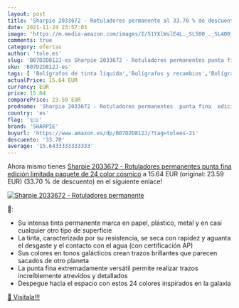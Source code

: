 ```yaml
---
layout: post
title: 'Sharpie 2033672 - Rotuladores permanente al 33.70 % de descuento'
date: 2021-11-24 23:57:03
image: 'https://m.media-amazon.com/images/I/51YXlWslE4L._SL500_._SL400_.jpg'
comments: true
category: ofertas
author: 'tole.es'
slug: 'B07D2D812J-es Sharpie 2033672 - Rotuladores permanentes punta fina...'
sku: 'B07D2D812J-es'
tags: [ 'Bolígrafos de tinta líquida','Bolígrafos y recambios','Bolígrafos, lápices y útiles de escritura','Oficina y papelería','rotuladores','sharpie', ]
actualPrice: 15.64 EUR
currency: EUR
price: 15.64
comparePrice: 23.59 EUR
prodname: 'Sharpie 2033672 - Rotuladores permanentes  punta fina  edición limitada  paquete de 24  color cósmico'
country: 'es'
flag: '🇪🇸'
brand: 'SHARPIE'
buyurl: 'https://www.amazon.es/dp/B07D2D812J/?tag=tolees-21'
descuento: '33.70'
average: '15.6433333333333'
---
```


Ahora mismo tienes [Sharpie 2033672 - Rotuladores permanentes  punta fina  edición limitada  paquete de 24  color cósmico](https://www.amazon.es/dp/B07D2D812J/?tag=tolees-21) a 15.64 EUR (original: 23.59 EUR) (33.70 %  de descuento) en el siguiente enlace!

[![Sharpie 2033672 - Rotuladores permanente](https://m.media-amazon.com/images/I/51YXlWslE4L._SL500_._SL400_.jpg)](https://www.amazon.es/dp/B07D2D812J/?tag=tolees-21)

🔎:

- Su intensa tinta permanente marca en papel, plástico, metal y en casi cualquier otro tipo de superficie
- La tinta, caracterizada por su resistencia, se seca con rapidez y aguanta el desgaste y el contacto con el agua (con certificación AP)
- Sus colores en tonos galácticos crean trazos brillantes que parecen sacados de otro planeta
- La punta fina extremadamente versátil permite realizar trazos increíblemente atrevidos y detallados
- Despegue hacia el espacio con estos 24 colores inspirados en la galaxia

[🛒 Visítala!!!](https://www.amazon.es/dp/B07D2D812J/?tag=tolees-21)
